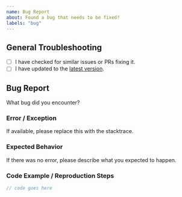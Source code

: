 ```yaml
---
name: Bug Report
about: Found a bug that needs to be fixed?
labels: "bug"
---
```


## General Troubleshooting

- [ ] I have checked for similar issues or PRs fixing it.
- [ ] I have updated to the [latest version](https://mvnrepository.com/artifact/com.foursoft.jaxb2).

## Bug Report

What bug did you encounter?

### Error / Exception

If available, please replace this with the stacktrace.

### Expected Behavior

If there was no error, please describe what you expected to happen.

### Code Example / Reproduction Steps

```java
// code goes here
```